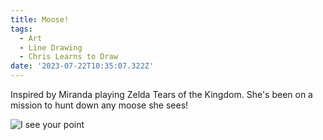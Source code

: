 ```yaml
---
title: Moose!
tags:
  - Art
  - Line Drawing
  - Chris Learns to Draw
date: '2023-07-22T10:35:07.322Z'
---
```


Inspired by Miranda playing Zelda Tears of the Kingdom. She's been on a mission to hunt down any moose she sees!

![I see your *point*](https://res.cloudinary.com/cpadilla/image/upload/t_optimize/chrisdpadilla/blog/art/Moose_gkd1qr.jpg)
